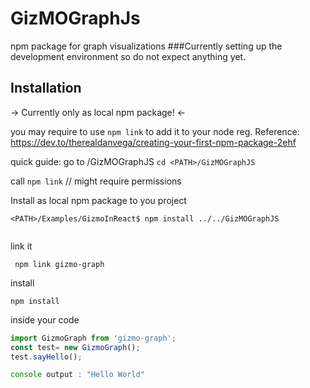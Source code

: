 # GizMOGraphJs
npm package for graph visualizations
###Currently setting up the development environment so do not expect anything yet.
## Installation 
-> Currently only as local npm package! <- 


you may require to use `npm link` to add it to your node reg.
Reference: 
https://dev.to/therealdanvega/creating-your-first-npm-package-2ehf

quick guide:
go to <PATH>/GizMOGraphJS `cd <PATH>/GizMOGraphJS`

call `npm link` // might require permissions 


Install as local npm package to you project
```
<PATH>/Examples/GizmoInReact$ npm install ../../GizMOGraphJS
 
```

link it 
```
 npm link gizmo-graph
```

install 
```
npm install
```

inside your code

```javascript
import GizmoGraph from 'gizmo-graph';
const test= new GizmoGraph();
test.sayHello();

console output : "Hello World"
```